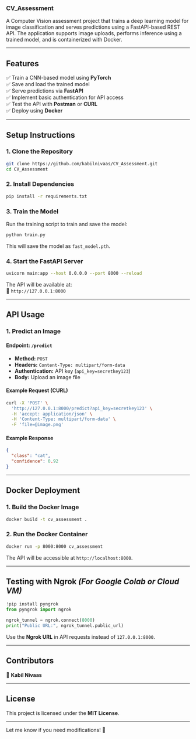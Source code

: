 
### CV_Assessment  
A Computer Vision assessment project that trains a deep learning model for image classification and serves predictions using a FastAPI-based REST API. The application supports image uploads, performs inference using a trained model, and is containerized with Docker.

---

## Features 
✅ Train a CNN-based model using **PyTorch**  
✅ Save and load the trained model  
✅ Serve predictions via **FastAPI**  
✅ Implement basic authentication for API access  
✅ Test the API with **Postman** or **CURL**  
✅ Deploy using **Docker**  

---

## **Setup Instructions**  

### **1. Clone the Repository**  
```bash
git clone https://github.com/kabilnivaas/CV_Assessment.git
cd CV_Assessment
```

### **2. Install Dependencies**  
```bash
pip install -r requirements.txt
```

### **3. Train the Model**  
Run the training script to train and save the model:  
```bash
python train.py
```
This will save the model as `fast_model.pth`.

### **4. Start the FastAPI Server**  
```bash
uvicorn main:app --host 0.0.0.0 --port 8000 --reload
```
The API will be available at:  
🔗 `http://127.0.0.1:8000`

---

## **API Usage**  

### **1. Predict an Image**
#### **Endpoint:** `/predict`
- **Method:** `POST`
- **Headers:** `Content-Type: multipart/form-data`
- **Authentication:** API key (`api_key=secretkey123`)
- **Body:** Upload an image file  

#### **Example Request (CURL)**  
```bash
curl -X 'POST' \
  'http://127.0.0.1:8000/predict?api_key=secretkey123' \
  -H 'accept: application/json' \
  -H 'Content-Type: multipart/form-data' \
  -F 'file=@image.png'
```

#### **Example Response**
```json
{
  "class": "cat",
  "confidence": 0.92
}
```

---

## **Docker Deployment**  
### **1. Build the Docker Image**
```bash
docker build -t cv_assessment .
```

### **2. Run the Docker Container**
```bash
docker run -p 8000:8000 cv_assessment
```
The API will be accessible at `http://localhost:8000`.

---

## **Testing with Ngrok** *(For Google Colab or Cloud VM)*
```python
!pip install pyngrok
from pyngrok import ngrok

ngrok_tunnel = ngrok.connect(8000)
print("Public URL:", ngrok_tunnel.public_url)
```
Use the **Ngrok URL** in API requests instead of `127.0.0.1:8000`.

---

## **Contributors**  
👤 **Kabil Nivaas**  

---

## **License**  
This project is licensed under the **MIT License**.

---

Let me know if you need modifications! 🚀
